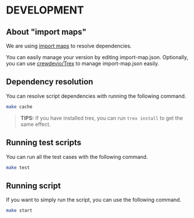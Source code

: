 # DEVELOPMENT

## About "import maps"

We are using [import maps](https://deno.land/manual/linking_to_external_code/import_maps) to resolve dependencies.

You can easily manage your version by editing import-map.json. Optionally, you can use [crewdevio/Trex](https://github.com/crewdevio/Trex) to manage import-map.json easily.

## Dependency resolution

You can resolve script dependencies with running the following command.

```sh
make cache
```

> **TIPS:** If you have installed trex, you can run `trex install` to get the same effect.

## Running test scripts

You can run all the test cases with the following command.

```sh
make test
```

## Running script

If you want to simply run the script, you can use the following command.

```sh
make start
```
